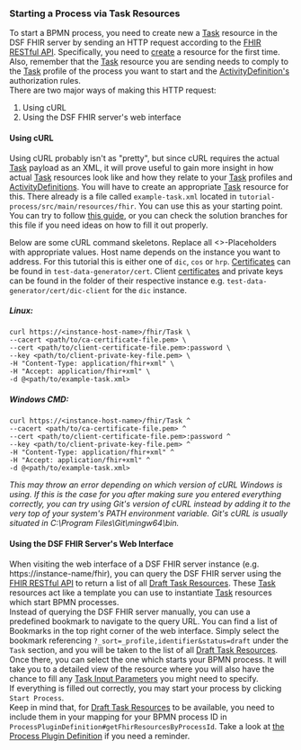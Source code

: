 ### Starting a Process via Task Resources

To start a BPMN process, you need to create new a [Task](../concepts/fhir/task.md) resource in the DSF FHIR server
by sending an HTTP request according to the [FHIR RESTful API](https://www.hl7.org/fhir/R4/http.html). Specifically, you need to [create](https://www.hl7.org/fhir/R4/http.html#create)
a resource for the first time. Also, remember that the [Task](../concepts/fhir/task.md)
resource you are sending needs to comply to the [Task](../concepts/fhir/task.md) profile of the process you
want to start and the [ActivityDefinition's](../concepts/fhir/activitydefinition.md) authorization rules.   
There are two major ways of making this HTTP request:
1. Using cURL
2. Using the DSF FHIR server's web interface

#### Using cURL
Using cURL probably isn't as "pretty",
but since cURL requires the actual [Task](../concepts/fhir/task.md) payload as an XML, it will prove useful to
gain more insight in how actual [Task](../concepts/fhir/task.md) resources look like and how they relate to
your [Task](../concepts/fhir/task.md) profiles and [ActivityDefinitions](../concepts/fhir/activitydefinition.md). You will have to create
an appropriate [Task](../concepts/fhir/task.md) resource for this.
There already is a file called `example-task.xml` located in `tutorial-process/src/main/resources/fhir`.
You can use this as your starting point. You can try to follow [this guide](../guides/starting-a-process-via-task-resources.md),
or you can check the solution branches for this
file if you need ideas on how to fill it out properly.

Below are some cURL command skeletons. Replace all <>-Placeholders with appropriate values. Host name depends on the
instance you want to address. For this tutorial this is either one of `dic`, `cos` or `hrp`. [Certificates](../concepts/dsf/certificates.md) can be found in
`test-data-generator/cert`. Client [certificates](../concepts/dsf/certificates.md) and private keys can be found
in the folder of their respective instance e.g. `test-data-generator/cert/dic-client` for the `dic` instance.

##### Linux:
```shell
curl https://<instance-host-name>/fhir/Task \
--cacert <path/to/ca-certificate-file.pem> \
--cert <path/to/client-certificate-file.pem>:password \
--key <path/to/client-private-key-file.pem> \
-H "Content-Type: application/fhir+xml" \
-H "Accept: application/fhir+xml" \
-d @<path/to/example-task.xml>
```
##### Windows CMD:
```shell
curl https://<instance-host-name>/fhir/Task ^
--cacert <path/to/ca-certificate-file.pem> ^
--cert <path/to/client-certificate-file.pem>:password ^
--key <path/to/client-private-key-file.pem> ^
-H "Content-Type: application/fhir+xml" ^
-H "Accept: application/fhir+xml" ^
-d @<path/to/example-task.xml>
```
*This may throw an error depending on which version of cURL Windows is using. If this is the case for you after making sure
you entered everything correctly, you can try using Git's version of cURL instead by adding it to the very top of your system's PATH environment
variable. Git's cURL is usually situated in C:\Program Files\Git\mingw64\bin.*

#### Using the DSF FHIR Server's Web Interface

When visiting the web interface of a DSF FHIR server instance (e.g. https://instance-name/fhir), you
can query the DSF FHIR server using the [FHIR RESTful API](https://www.hl7.org/fhir/R4/http.html) to return a list of all [Draft Task Resources](../concepts/dsf/draft-task-resources.md).
These [Task](../concepts/fhir/task.md) resources act like a template you can use to
instantiate [Task](../concepts/fhir/task.md) resources which start BPMN processes.  
Instead of querying the DSF FHIR server manually, you can use a predefined bookmark
to navigate to the query URL. You can find a list of Bookmarks in the top right corner of
the web interface. Simply select the bookmark referencing `?_sort=_profile,identifier&status=draft` under
the `Task` section, and you will be taken to the list of all [Draft Task Resources](../concepts/dsf/draft-task-resources.md).  
Once there, you can select the one which starts your BPMN process. It will take you to a detailed view
of the resource where you will also have the chance to fill any [Task Input Parameters](../concepts/fhir/task.md#task-input-parameters)
you might need to specify.  
If everything is filled out correctly, you may start your process by clicking `Start Process`.  
Keep in mind that, for [Draft Task Resources](../concepts/dsf/draft-task-resources.md) to be
available, you need to include them in your mapping for your BPMN process ID in `ProcessPluginDefinition#getFhirResourcesByProcessId`.
Take a look at [the Process Plugin Definition](../concepts/dsf/the-process-plugin-definition.md) if you need a reminder.